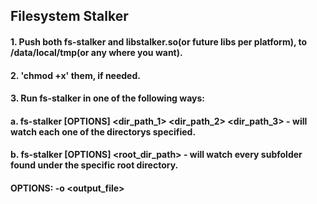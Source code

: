 ## Filesystem Stalker
#### 1. Push both fs-stalker and libstalker.so(or future libs per platform), to /data/local/tmp(or any where you want).
#### 2. 'chmod +x' them, if needed.
#### 3. Run fs-stalker in one of the following ways:
####	a. fs-stalker [OPTIONS] <dir_path_1> <dir_path_2> <dir_path_3> - will watch each one of the directorys specified.
####	b. fs-stalker [OPTIONS] <root_dir_path> - will watch every subfolder found under the specific root directory.
####	OPTIONS: -o <output_file>
